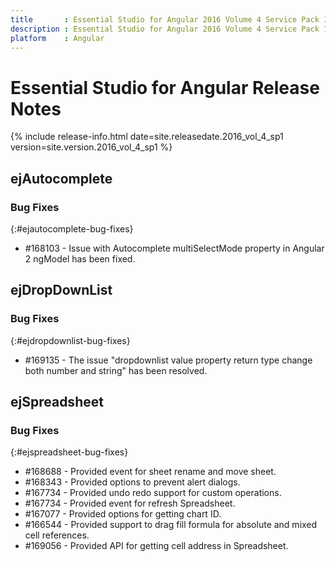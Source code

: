 ```yaml
---
title 		: Essential Studio for Angular 2016 Volume 4 Service Pack 1  Release Notes
description : Essential Studio for Angular 2016 Volume 4 Service Pack 1  Release Notes
platform 	: Angular
---
```


# Essential Studio for Angular Release Notes

{% include release-info.html date=site.releasedate.2016_vol_4_sp1 version=site.version.2016_vol_4_sp1 %} 





## ejAutocomplete

### Bug Fixes
{:#ejautocomplete-bug-fixes}

* \#168103 - Issue with Autocomplete multiSelectMode property in Angular 2 ngModel has been fixed.
## ejDropDownList

### Bug Fixes
{:#ejdropdownlist-bug-fixes}

* \#169135 - The issue "dropdownlist value property return type change both number and string" has been resolved.


## ejSpreadsheet

### Bug Fixes
{:#ejspreadsheet-bug-fixes}

* \#168688 - Provided event for sheet rename and move sheet.
* \#168343 - Provided options to prevent alert dialogs.
* \#167734 - Provided undo redo support for custom operations.
* \#167734 - Provided event for refresh Spreadsheet.
* \#167077 - Provided options for getting chart ID.
* \#166544 - Provided support to drag fill formula for absolute and mixed cell references.
* \#169056 - Provided API for getting cell address in Spreadsheet.
